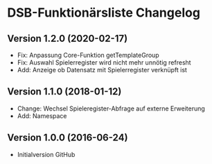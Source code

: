 # DSB-Funktionärsliste Changelog

## Version 1.2.0 (2020-02-17)

- Fix: Anpassung Core-Funktion getTemplateGroup
- Fix: Auswahl Spielerregister wird nicht mehr unnötig refresht
- Add: Anzeige ob Datensatz mit Spielerregister verknüpft ist

## Version 1.1.0 (2018-01-12)

- Change: Wechsel Spieleregister-Abfrage auf externe Erweiterung
- Add: Namespace

## Version 1.0.0 (2016-06-24)

- Initialversion GitHub
